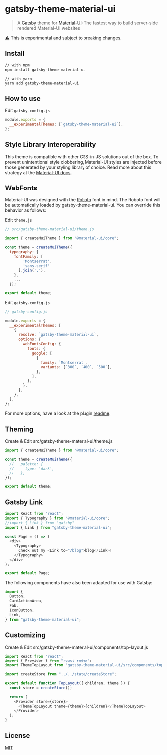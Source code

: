 # gatsby-theme-material-ui

> A [Gatsby](https://github.com/gatsbyjs/gatsby) theme for
> [Material-UI](https://github.com/mui-org/material-ui): The fastest way to build server-side rendered Material-UI websites

:warning: This is experimental and subject to breaking changes.

## Install

```sh
// with npm
npm install gatsby-theme-material-ui

// with yarn
yarn add gatsby-theme-material-ui
```

## How to use

Edit `gatsby-config.js`

```javascript
module.exports = {
  __experimentalThemes: [`gatsby-theme-material-ui`],
};
```

## Style Library Interoperability

This theme is compatible with other CSS-in-JS solutions out of the box. To prevent unintentional style clobbering, Material-UI styles are injected before those generated by your styling library of choice. Read more about this strategy at the [Material-UI docs](https://material-ui.com/styles/advanced/#css-injection-order).

## WebFonts

Material-UI was designed with the [Roboto](https://fonts.google.com/specimen/Roboto) font in mind. The Roboto font will be automatically loaded by gatsby-theme-material-ui. You can override this behavior as follows:

Edit `theme.js`

```javascript
// src/gatsby-theme-material-ui/theme.js

import { createMuiTheme } from "@material-ui/core";

const theme = createMuiTheme({
  typography: {
    fontFamily: [
        'Montserrat',
        'sans-serif'
      ].join(','),
    },
    ...
  });

export default theme;

```

Edit `gatsby-config.js`

```javascript
// gatsby-config.js

module.exports = {
  __experimentalThemes: [
    {
      resolve: `gatsby-theme-material-ui`,
      options: {
        webFontsConfig: {
          fonts: {
            google: [
              {
                family: `Montserrat`,
                variants: [`300`, `400`, `500`],
              },
            ],
          },
        },
      },
    },
  ],
};
```

For more options, have a look at the plugin [readme](https://github.com/hupe1980/gatsby-plugin-webfonts/blob/master/gatsby-plugin-webfonts/README.md).

## Theming

Create & Edit src/gatsby-theme-material-ui/theme.js

```javascript
import { createMuiTheme } from "@material-ui/core";

const theme = createMuiTheme({
  //   palette: {
  //     type: 'dark',
  //   },
});

export default theme;
```

## Gatsby Link

```javascript
import React from "react";
import { Typography } from "@material-ui/core";
//import { Link } from "gatsby"
import { Link } from "gatsby-theme-material-ui";

const Page = () => (
  <div>
    <Typography>
      Check out my <Link to="/blog">blog</Link>!
    </Typography>
  </div>
);

export default Page;
```

The following components have also been adapted for use with Gatsby:

```javascript
import {
  Button,
  CardActionArea,
  Fab,
  IconButton,
  Link,
} from "gatsby-theme-material-ui";
```

## Customizing

Create & Edit src/gatsby-theme-material-ui/components/top-layout.js

```javascript
import React from "react";
import { Provider } from "react-redux";
import ThemeTopLayout from "gatsby-theme-material-ui/src/components/top-layout";

import createStore from "../../state/createStore";

export default function TopLayout({ children, theme }) {
  const store = createStore();

  return (
    <Provider store={store}>
      <ThemeTopLayout theme={theme}>{children}</ThemeTopLayout>
    </Provider>
  );
}
```

## License

[MIT](LICENSE)
